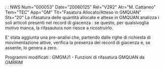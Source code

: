  :  : NWS Num="000053" Date="20060125" Rel="V2R2" Atr="M. Cattaneo" Tem="TEC" App="GM" Tit="Fasatura Allocato/Atteso in GMQUAN" Sts="20"
La rifasatura delle quantità allocate e attese in GMQUAN analizza i soli articoli presenti nel record di giacenza :  se questo, per qualsivoglia motivo manca, la rifasautura non riesce a ricostruirlo.

E' stata aggiunta una pre-analisi che, partendo dalle righe di richiesta di movimentazione attive,
verifica la presenza del record di giacenza e, se assente, lo genera a zero.

Programmi modificati : 
GMGMJ1 - Funzioni di rifasatura GMQUAN da GMRRIM
